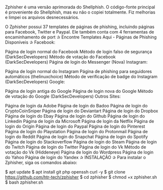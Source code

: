 Zphisher é uma versão aprimorada do Shellphish. O código-fonte principal é proveniente do Shellphish, mas eu não o copiei totalmente. Fiz melhorias e limpei os arquivos desnecessários.

O Zphisher possui 37 templates de páginas de phishing, incluindo páginas para Facebook, Twitter e Paypal. Ele também conta com 4 ferramentas de encaminhamento de port
✰ Encontre Templates Aqui - Páginas de Phishing Disponíveis ✰
Facebook:

Página de login normal do Facebook
Método de login falso de segurança (DarkSecDevelopers)
Método de votação do Facebook (DarkSecDevelopers)
Página de login do Messenger (Nova)
Instagram:

Página de login normal do Instagram
Página de phishing para seguidores automáticos (thelinuxchoice)
Método de verificação de badge do Instagram (DarkSecDevelopers)
Google:

Página de login antiga do Google
Página de login nova do Google
Método de votação do Google (DarkSecDevelopers)
Outros Sites:

Página de login da Adobe
Página de login do Badoo
Página de login do CryptoCoinSniper
Página de login do Deviantart
Página de login do Dropbox
Página de login do Ebay
Página de login do Github
Página de login do Linkedin
Página de login da Microsoft
Página de login da Netflix
Página de login do Origin
Página de login do Paypal
Página de login do Pinterest
Página de login do Playstation
Página de login do Protonmail
Página de login do Reddit
Página de login do Snapchat
Página de login do Spotify
Página de login do Stackoverflow
Página de login do Steam
Página de login do Twitch
Página de login do Twitter
Página de login do Vk
Método de votação do Vk (Hiddeneye)
Página de login do Wordpress
Página de login do Yahoo
Página de login do Yandex
✰ INSTALAÇÃO ✰
Para instalar o Zphisher, siga os comandos abaixo:

$ apt update
$ apt install git php openssh curl -y
$ git clone https://github.com/htr-tech/zphisher
$ cd zphisher
$ chmod +x zphisher.sh
$ bash zphisher.sh
